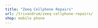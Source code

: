 ```yaml
---
title: "Zeeq Cellphone Repairs"
url: /trivandrum/zeeq-cellphone-repairs/
shop: mobile phone
---
```

